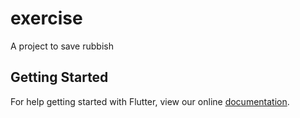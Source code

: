 # exercise

A project to save rubbish

## Getting Started

For help getting started with Flutter, view our online
[documentation](https://flutter.io/).
